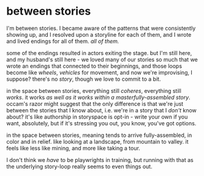 # between stories

I'm between stories. I became aware of the patterns that were consistently showing up, and I resolved upon a storyline for each of them, and I wrote and lived endings for all of them. _all of them._

some of the endings resulted in actors exiting the stage. but I'm still here, and my husband's still here - we loved many of our stories so much that we wrote an endings that connected to their beginnings, and those loops become like _wheels_, _vehicles_ for movement, and now we're improvising, I suppose? there's no _story_, though we love to commit to a bit.

in the space between stories, everything still _coheres_, everything still _works_. it works _as well as it works within a masterfully-assembled story_. occam's razor might suggest that the only difference is that we're just between the stories that I know about, i.e. we're in a story that I _don't_ know about? it's like authorship in storyspace is opt-in - write your own if you want, absolutely, but if it's stressing you out, you know, you've got options.

in the space between stories, meaning tends to arrive fully-assembled, in color and in relief. like looking at a landscape, from mountain to valley. it feels like less like mining, and more like taking a tour.

I don't think we _have_ to be playwrights in training, but running with that as the underlying story-loop really seems to even things out.
